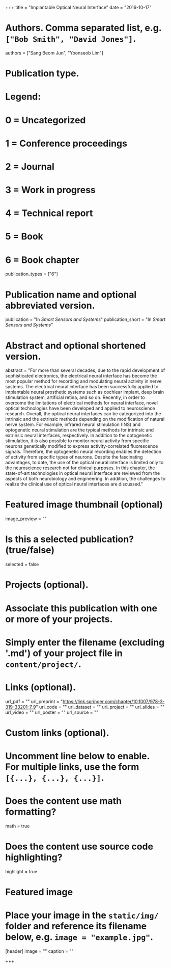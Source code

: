 +++
title = "Implantable Optical Neural Interface"
date = "2016-10-17"

# Authors. Comma separated list, e.g. `["Bob Smith", "David Jones"]`.
authors = ["Sang Beom Jun", "Yoonseob Lim"]

# Publication type.
# Legend:
# 0 = Uncategorized
# 1 = Conference proceedings
# 2 = Journal
# 3 = Work in progress
# 4 = Technical report
# 5 = Book
# 6 = Book chapter
publication_types = ["6"]

# Publication name and optional abbreviated version.
publication = "In *Smart Sensors and Systems*"
publication_short = "In *Smart Sensors and Systems*"

# Abstract and optional shortened version.
abstract = "For more than several decades, due to the rapid development of sophisticated electronics, the electrical neural interface has become the most popular method for recording and modulating neural activity in nerve systems. The electrical neural interface has been successfully applied to implantable neural prosthetic systems such as cochlear implant, deep brain stimulation system, artificial retina, and so on. Recently, in order to overcome the limitations of electrical methods for neural interface, novel optical technologies have been developed and applied to neuroscience research. Overall, the optical neural interfaces can be categorized into the intrinsic and the extrinsic methods depending on the modification of natural nerve system. For example, infrared neural stimulation (INS) and optogenetic neural stimulation are the typical methods for intrinsic and extrinsic neural interfaces, respectively. In addition to the optogenetic stimulation, it is also possible to monitor neural activity from specific neurons genetically modified to express activity-correlated fluorescence signals. Therefore, the optogenetic neural recording enables the detection of activity from specific types of neurons. Despite the fascinating advantages, to date, the use of the optical neural interface is limited only to the neuroscience research not for clinical purposes. In this chapter, the state-of-art technologies in optical neural interface are reviewed from the aspects of both neurobiology and engineering. In addition, the challenges to realize the clinical use of optical neural interfaces are discussed."

# Featured image thumbnail (optional)
image_preview = ""

# Is this a selected publication? (true/false)
selected = false

# Projects (optional).
#   Associate this publication with one or more of your projects.
#   Simply enter the filename (excluding '.md') of your project file in `content/project/`.


# Links (optional).
url_pdf = ""
url_preprint = "https://link.springer.com/chapter/10.1007/978-3-319-33201-7_9"
url_code = ""
url_dataset = ""
url_project = ""
url_slides = ""
url_video = ""
url_poster = ""
url_source = ""

# Custom links (optional).
#   Uncomment line below to enable. For multiple links, use the form `[{...}, {...}, {...}]`.


# Does the content use math formatting?
math = true

# Does the content use source code highlighting?
highlight = true

# Featured image
# Place your image in the `static/img/` folder and reference its filename below, e.g. `image = "example.jpg"`.
[header]
image = "" 
caption = ""

+++